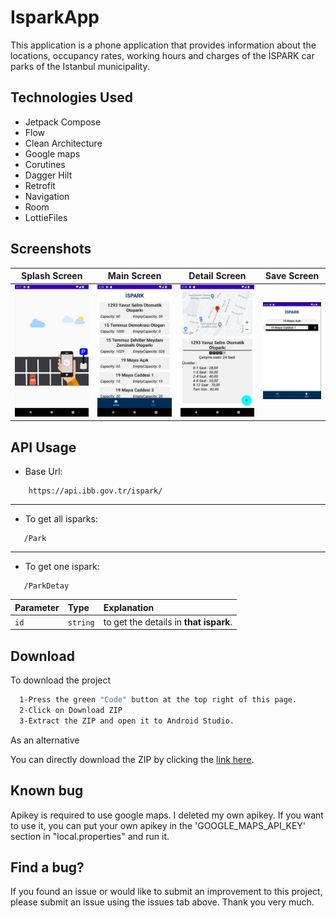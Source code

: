 
# IsparkApp
 
This application is a phone application that provides information about the locations, occupancy rates, working hours and charges of the İSPARK car parks of the Istanbul municipality.


## Technologies Used
- Jetpack Compose
- Flow
- Clean Architecture
- Google maps
- Corutines
- Dagger Hilt
- Retrofit
- Navigation
- Room
- LottieFiles



## Screenshots

Splash Screen | Main Screen |Detail Screen|Save Screen|
 --- | --- |  --- | --- | 
![](https://github.com/BerkErdgn/IsparkApp/blob/main/sc/1.png?raw=true)| ![](https://github.com/BerkErdgn/IsparkApp/blob/main/sc/2.png?raw=true) |![](https://github.com/BerkErdgn/IsparkApp/blob/main/sc/3.png?raw=true) |![](https://github.com/BerkErdgn/IsparkApp/blob/main/sc/4.png?raw=true)


## API Usage

- Base Url:
```http
    https://api.ibb.gov.tr/ispark/

```
----
- To get all isparks:
```http
   /Park
```


----
- To get one ispark:
```http
   /ParkDetay
```

| Parameter | Type     | Explanation                |
| :-------- | :------- | :------------------------- |
| `id ` | `string` | to get the details in **that ispark**. | 



## Download  

To download the project

```bash 
  1-Press the green "Code" button at the top right of this page.
  2-Click on Download ZIP
  3-Extract the ZIP and open it to Android Studio.
```
As an alternative

You can directly download the ZIP by clicking the [link here](https://github.com/BerkErdgn/IsparkApp/archive/refs/heads/main.zip).

## Known bug

Apikey is required to use google maps. I deleted my own apikey. If you want to use it, you can put your own apikey in the 'GOOGLE_MAPS_API_KEY' section in "local.properties" and run it.


## Find a bug?

If you found an issue or would like to submit an improvement to this project, please submit an issue using the issues tab above.
Thank you very much.

